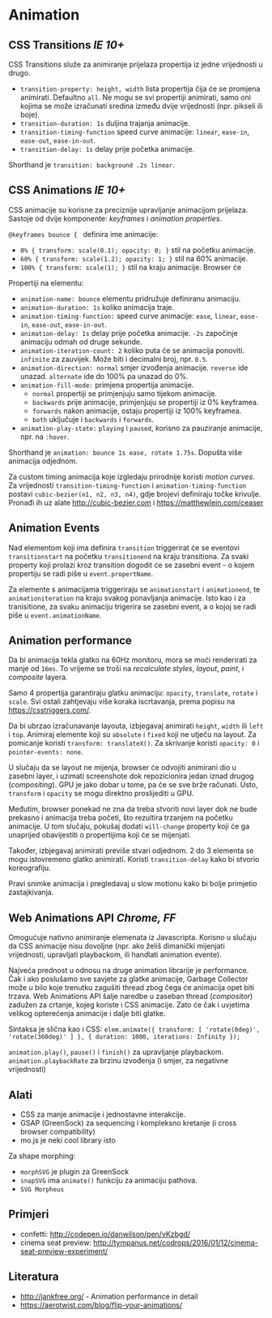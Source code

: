 # Animation

## CSS Transitions _IE 10+_

CSS Transitions služe za animiranje prijelaza propertija iz jedne vrijednosti u drugo.
* `transition-property: height, width` lista propertija čija će se promjena animirati. Defaultno `all`. Ne mogu se svi propertiji animirati, samo oni kojima se može izračunati sredina između dvije vrijednosti (npr. pikseli ili boje).
* `transition-duration: 1s` duljina trajanja animacije.
* `transition-timing-function` speed curve animacije: `linear`, `ease-in`, `ease-out`, `ease-in-out`.
* `transition-delay: 1s` delay prije početka animacije.

Shorthand je `transition: background .2s linear`.

## CSS Animations _IE 10+_

CSS animacije su korisne za preciznije upravljanje animacijom prijelaza. Sastoje od dvije komponente: *keyframes* i *animation properties*.

`@keyframes bounce { ` definira ime animacije:
* `0% { transform: scale(0.1); opacity: 0; }` stil na početku animacije.
* `60% { transform: scale(1.2); opacity: 1; }` stil na 60% animacije.
* `100% { transform: scale(1); }` stil na kraju animacije. Browser će

Propertiji na elementu:
* `animation-name: bounce` elementu pridružuje definiranu animaciju.
* `animation-duration: 1s` koliko animacija traje.
* `animation-timing-function:` speed curve animacije: `ease`, `linear`, `ease-in`, `ease-out`, `ease-in-out`.
* `animation-delay: 1s` delay prije početka animacije. `-2s` započinje animaciju odmah od druge sekunde.
* `animation-iteration-count: 2` koliko puta će se animacija ponoviti. `infinite` za zauvijek. Može biti i decimalni broj, npr. `0.5`.
* `animation-direction: normal` smjer izvođenja animacije. `reverse` ide unazad. `alternate` ide do 100% pa unazad do 0%.
* `animation-fill-mode:` primjena propertija animacije.
    * `normal` propertiji se primjenjuju samo tijekom animacije.
    * `backwards` prije animacije, primjenjuju se propertiji iz 0% keyframea.
    * `forwards` nakon animacije, ostaju propertiji iz 100% keyframea.
    * `both` uključuje i `backwards` i `forwards`.
* `animation-play-state:` `playing` i `paused`, korisno za pauziranje animacije, npr. na `:hover`.

Shorthand je `animation: bounce 1s ease, rotate 1.75s`.
Dopušta više animacija odjednom.

Za custom timing animacija koje izgledaju prirodnije koristi *motion curves*. Za vrijednosti `transition-timing-function` i `animation-timing-function` postavi `cubic-bezier(n1, n2, n3, n4)`, gdje brojevi definiraju točke krivulje. Pronađi ih uz alate http://cubic-bezier.com i https://matthewlein.com/ceaser

## Animation Events

Nad elementom koji ima definira `transition` triggerirat će se eventovi `transitionstart` na početku `transitionend` na kraju transitiona. Za svaki property koji prolazi kroz transition dogodit će se zasebni event - o kojem propertiju se radi piše u `event.propertName`.

Za elemente s animacijama triggeriraju se `animationstart` i `animationend`, te `animationiteration` na kraju svakog ponavljanja animacije. Isto kao i za tranisitione, za svaku animaciju trigerira se zasebni event, a o kojoj se radi piše u `event.animationName`.

## Animation performance

Da bi animacija tekla glatko na 60Hz monitoru, mora se moći renderirati za manje od `16ms`. To vrijeme se troši na *recalculate styles*, *layout*, *paint*, i *composite* layera.

Samo 4 propertija garantiraju glatku animaciju: `opacity`, `translate`, `rotate` i `scale`. Svi ostali zahtjevaju više koraka iscrtavanja, prema popisu na https://csstriggers.com/.

Da bi ubrzao izračunavanje layouta, izbjegavaj animirati `height`, `width` ili `left` i `top`. Animiraj elemente koji su `absolute` i `fixed` koji ne utječu na layout. Za pomicanje koristi `transform: translateX()`. Za skrivanje koristi `opacity: 0` i `pointer-events: none`.

U slučaju da se layout ne mijenja, browser će odvojiti animirani dio u zasebni layer, i uzimati screenshote dok repozicionira jedan iznad drugog (*compositing*). GPU je jako dobar u tome, pa će se sve brže računati. Usto, `transform` i `opacity` se mogu direktno proslijediti u GPU.

Međutim, browser ponekad ne zna da treba stvoriti novi layer dok ne bude prekasno i animacija treba početi, što rezultira trzanjem na početku animacije. U tom slučaju, pokušaj dodati `will-change` property koji će ga unaprijed obavijestiti o propertijima koji će se mijenjati.

Također, izbjegavaj animirati previše stvari odjednom. 2 do 3 elementa se mogu istovremeno glatko animirati. Koristi `transition-delay` kako bi stvorio koreografiju.

Pravi snimke animacija i pregledavaj u slow motionu kako bi bolje primjetio zastajkivanja.

## Web Animations API _Chrome, FF_

Omogućuje nativno animiranje elemenata iz Javascripta. Korisno u slučaju da CSS animacije nisu dovoljne (npr. ako želiš dimanički mijenjati vrijednosti, upravljati playbackom, ili handlati animation evente).

Najveća prednost u odnosu na druge animation librarije je performance. Čak i ako poslušamo sve savjete za glatke animacije, Garbage Collector može u bilo koje trenutku zagušiti thread zbog čega će animacija opet biti trzava.
Web Animations API šalje naredbe u zaseban thread (*compositor*) zadužen za crtanje, kojeg koriste i CSS animacije. Zato će čak i uvjetima velikog opterećenja animacije i dalje biti glatke.

Sintaksa je slična kao i CSS:
`elem.animate({ transform: [ 'rotate(0deg)', 'rotate(360deg)' ] },
              { duration: 1000, iterations: Infinity });`

`animation.play()`, `pause()` i `finish()` za upravljanje playbackom.
`animation.playbackRate` za brzinu izvođenja (i smjer, za negativne vrijednosti)

## Alati

* CSS za manje animacije i jednostavne interakcije.
* GSAP (GreenSock) za sequencing i kompleksno kretanje (i cross browser compatibility)
* mo.js je neki cool library isto

Za shape morphing:
* `morphSVG` je plugin za GreenSock
* `snapSVG` ima `animate()` funkciju za animaciju pathova.
* `SVG Morpheus`

## Primjeri

* confetti: http://codepen.io/danwilson/pen/vKzbgd/
* cinema seat preview: http://tympanus.net/codrops/2016/01/12/cinema-seat-preview-experiment/

## Literatura

* http://jankfree.org/ - Animation performance in detail
* https://aerotwist.com/blog/flip-your-animations/
